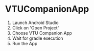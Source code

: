 # VTUCompanionApp

1. Launch Android Studio
2. Click on 'Open Project'
3. Choose VTU Companion App
4. Wait for gradle execution
5. Run the App 
